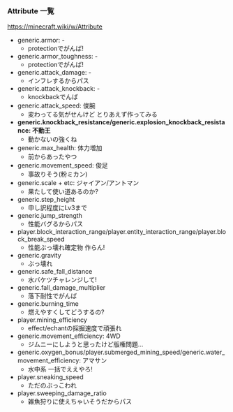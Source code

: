 ### Attribute 一覧
https://minecraft.wiki/w/Attribute

- generic.armor: -
  - protectionでがんば!
- generic.armor_toughness: -
  - protectionでがんば!
- generic.attack_damage: -
  - インフレするからパス
- generic.attack_knockback: -
  - knockbackでんば
- generic.attack_speed: 俊腕
  - 変わってる気がせんけど とりあえず作ってみる
- __generic.knockback_resistance/generic.explosion_knockback_resistance: 不動王__
  - 動かないの強くね
- generic.max_health: 体力増加
  - 前からあったやつ
- generic.movement_speed: 俊足
  - 事故りそう(粉ミカン)
- generic.scale + etc: ジャイアン/アントマン
  - 果たして使い道あるのか?
- generic.step_height
  - 申し訳程度にLv3まで
- generic.jump_strength
  - 性能バグるからパス
- player.block_interaction_range/player.entity_interaction_range/player.block_break_speed
  - 性能ぶっ壊れ確定物 作らん!
- generic.gravity
  - ぶっ壊れ
- generic.safe_fall_distance
  - 水バケツチャレンジして!
- generic.fall_damage_multiplier
  - 落下耐性でがんば
- generic.burning_time
  - 燃えやすくしてどうするの?
- player.mining_efficiency
  - effect/echantの採掘速度で頑張れ
- generic.movement_efficiency: 4WD
  - ジムニーにしようと思ったけど版権問題...
- generic.oxygen_bonus/player.submerged_mining_speed/generic.water_movement_efficiency: アマサン
  - 水中系 一括でええやろ!
- player.sneaking_speed
  - ただのぶっこわれ
- player.sweeping_damage_ratio
  - 雑魚狩りに使えちゃいそうだからパス
